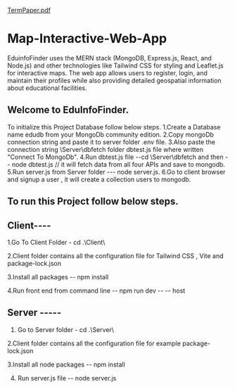 [TermPaper.pdf](https://github.com/user-attachments/files/18876089/TermPaper.pdf)
# Map-Interactive-Web-App
EduinfoFinder uses the MERN stack (MongoDB, Express.js, React, and Node.js) and other technologies like Tailwind CSS for styling and Leaflet.js for interactive maps. The web app allows users to register, login, and maintain their profiles while also providing detailed geospatial information about educational facilities.

Welcome to EduInfoFinder.
-------------------------
To initialize this Project Database follow below steps.
1.Create a Database name edudb from your MongoDb community edition.
2.Copy mongoDb connection string and paste it to server folder .env file.
3.Also paste the connection string \Server\dbfetch folder dbtest.js file where written "Connect To MongoDb".
4.Run dbtest.js file --cd \Server\dbfetch and then -- node dbtest.js // it will fetch data from all four APIs and save to mongodb.
5.Run server.js from Server folder --- node server.js.
6.Go to client browser and signup a user , it will create a collection users to mongodb.




To run this Project follow below steps.
---------------------------------------
Client----
--------------
1.Go To Client Folder - cd .\Client\

2.Client folder contains all the configuration file for Tailwind CSS , Vite and package-lock.json

3.Install all packages -- npm install 

4.Run front end from command line  -- npm run dev -- -- host


Server -----
---------------
1. Go to Server folder - cd .\Server\

2.Client folder contains all the configuration file for example package-lock.json

3.Install all node packages -- npm install 

4. Run server.js file -- node server.js


